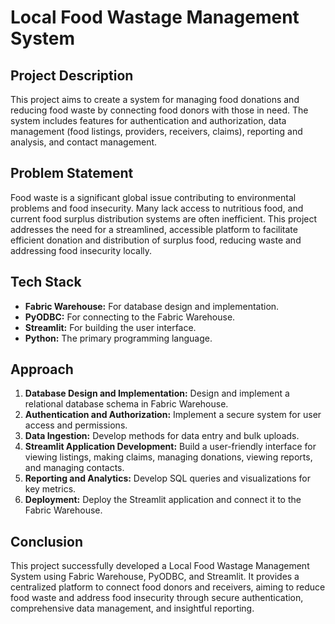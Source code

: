 # Local Food Wastage Management System

## Project Description

This project aims to create a system for managing food donations and reducing food waste by connecting food donors with those in need. The system includes features for authentication and authorization, data management (food listings, providers, receivers, claims), reporting and analysis, and contact management.

## Problem Statement

Food waste is a significant global issue contributing to environmental problems and food insecurity. Many lack access to nutritious food, and current food surplus distribution systems are often inefficient. This project addresses the need for a streamlined, accessible platform to facilitate efficient donation and distribution of surplus food, reducing waste and addressing food insecurity locally.

## Tech Stack

*   **Fabric Warehouse:** For database design and implementation.
*   **PyODBC:** For connecting to the Fabric Warehouse.
*   **Streamlit:** For building the user interface.
*   **Python:** The primary programming language.

## Approach

1.  **Database Design and Implementation:** Design and implement a relational database schema in Fabric Warehouse.
2.  **Authentication and Authorization:** Implement a secure system for user access and permissions.
3.  **Data Ingestion:** Develop methods for data entry and bulk uploads.
4.  **Streamlit Application Development:** Build a user-friendly interface for viewing listings, making claims, managing donations, viewing reports, and managing contacts.
5.  **Reporting and Analytics:** Develop SQL queries and visualizations for key metrics.
6.  **Deployment:** Deploy the Streamlit application and connect it to the Fabric Warehouse.

## Conclusion

This project successfully developed a Local Food Wastage Management System using Fabric Warehouse, PyODBC, and Streamlit. It provides a centralized platform to connect food donors and receivers, aiming to reduce food waste and address food insecurity through secure authentication, comprehensive data management, and insightful reporting.